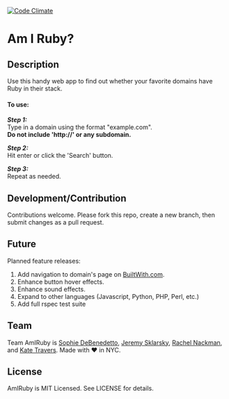 [![Code Climate](https://codeclimate.com/github/jeremysklarsky/AmIRuby/badges/gpa.svg)](https://codeclimate.com/github/jeremysklarsky/AmIRuby)

# Am I Ruby?

## Description

Use this handy web app to find out whether your favorite domains have Ruby in their stack.

#### To use:

_**Step 1:**_  
Type in a domain using the format "example.com".   
**Do not include 'http://' or any subdomain.**

_**Step 2:**_  
Hit enter or click the 'Search' button.

_**Step 3:**_  
Repeat as needed.


## Development/Contribution

Contributions welcome. Please fork this repo, create a new branch, then submit changes as a pull request.


## Future

Planned feature releases:  
1. Add navigation to domain's page on [BuiltWith.com](http://builtwith.com/).  
2. Enhance button hover effects.  
3. Enhance sound effects.  
4. Expand to other languages (Javascript, Python, PHP, Perl, etc.)  
5. Add full rspec test suite  
 

## Team

Team AmIRuby is [Sophie DeBenedetto](https://github.com/SophieDeBenedetto), [Jeremy Sklarsky](https://github.com/jeremysklarsky), [Rachel Nackman](https://github.com/rnackman), and [Kate Travers](https://github.com/ktravers). Made with ♥ in NYC.


## License

AmIRuby is MIT Licensed. See LICENSE for details.
